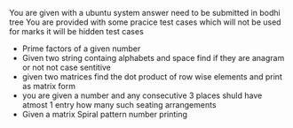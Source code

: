 You are given with a ubuntu system answer need to be submitted in bodhi tree
You are provided with some pracice test cases which will not be used for marks it will be hidden test cases

- Prime factors of a given number
- Given two string containg alphabets and space find if they are anagram or not not case sentitive
- given two matrices find the dot product of row wise elements and print as matrix form
- you are given a number and any consecutive 3 places shuld have atmost 1 entry how many such seating arrangements
- Given a matrix Spiral pattern number printing